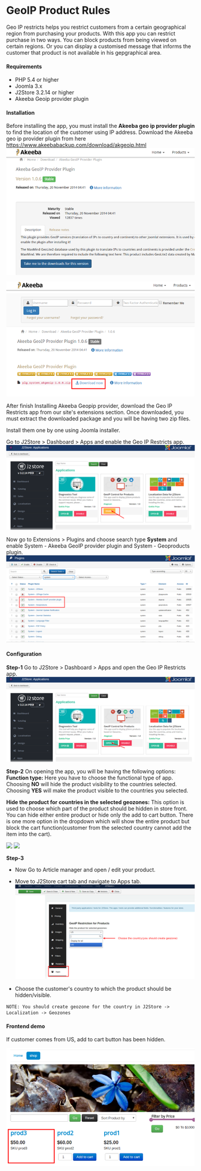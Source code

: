 # GeoIP Product Rules

Geo IP restricts helps you restrict customers from a certain geographical region from purchasing your products. With this app you can restrict purchase in two ways. You can block products from being viewed on certain regions. Or you can display a customised message that informs the customer that product is not available in his gepgraphical area.

#### Requirements

* PHP 5.4 or higher
* Joomla 3.x
* J2Store 3.2.14 or higher
* Akeeba Geoip provider plugin

#### Installation

Before installing the app, you must install the **Akeeba geo ip provider plugin** to find the location of the customer using IP address. Download the Akeeba geo ip provider plugin from here https://www.akeebabackup.com/download/akgeoip.html
![](./assets/images/auto_currency_switch_01.png)

![](./assets/images/auto_currency_switch_02.png)

After finish Installing Akeeba Geopip provider, download the Geo IP Restricts app from our site's extensions section. Once downloaded, you must extract the downloaded package and you will be having two zip files.

Install them one by one using Joomla installer.

Go to J2Store > Dashboard > Apps and enable the Geo IP Restricts app.
![](./assets/images/geoprod_02.png)

Now go to Extensions > Plugins and choose search type **System** and enable System - Akeeba GeoIP provider plugin and System - Geoproducts plugin.
![](./assets/images/geoprod_01.png)

#### Configuration

**Step-1**
Go to J2Store > Dashboard > Apps and open the Geo IP Restricts app.
![](./assets/images/geoprod_03.png)

**Step-2**
On opening the app, you will be having the following options:
**Function type:** Here you have to choose the functional type of app. Choosing **NO** will hide the product visibility to the countries selected. Choosing **YES** will make the product visible to the countries you selected.

**Hide the product for countries in the selected geozones:** This option is used to choose which part of the product should be hidden in store front. You can hide either entire product or hide only the add to cart button. There is one more option in the dropdown which will show the entire product but block the cart function(customer from the selected country cannot add the item into the cart).

![](./assets/images/geoprod_update_01.png)
![](./assets/images/geoprod_update_02.png)

**Step-3**

* Now Go to Article manager and open / edit your product.

* Move to J2Store cart tab and navigate to Apps tab.
![](./assets/images/geoprod_06.png)

* Choose the customer's country to which the product should be hidden/visible.
```
NOTE: You should create geozone for the country in J2Store -> Localization -> Geozones
```

#### Frontend demo

If customer comes from US, add to cart button has been hidden.

![](./assets/images/geoprod_07.png)